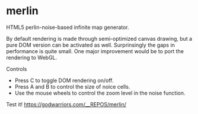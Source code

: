 # merlin
 HTML5 perlin-noise-based infinite map generator.
 
By default rendering is made through semi-optimized canvas drawing, but a pure DOM version can be activated as well. Surprinsingly the gaps in performance is quite small. One major improvement would be to port the rendering to WebGL.
 
 Controls
 * Press C to toggle DOM rendering on/off.
 * Press A and B to control the size of noice cells.
 * Use the mouse wheels to control the zoom level in the noise function.
 
 Test it!
 https://godwarriors.com/__REPOS/merlin/
 
